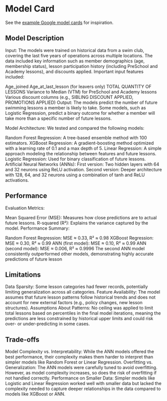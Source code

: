 # Model Card

See the [example Google model cards](https://modelcards.withgoogle.com/model-reports) for inspiration. 

## Model Description

Input: The models were trained on historical data from a swim club, covering the last five years of operations across multiple locations. The data included key information such as member demographics (age, membership status), lesson participation history (including PreSchool and Academy lessons), and discounts applied. Important input features included:

Age_joined
Age_at_last_lesson (for leavers only)
TOTAL QUANTITY OF LESSONS
Variance to Median (VTM) for PreSchool and Academy lessons
Various discount columns (e.g., SIBLING DISCOUNT APPLIED, PROMOTIONS APPLIED)
Output: The models predict the number of future swimming lessons a member is likely to take. Some models, such as Logistic Regression, predict a binary outcome for whether a member will take more than a specific number of future lessons.

Model Architecture: We tested and compared the following models:

Random Forest Regression: A tree-based ensemble method with 100 estimators.
XGBoost Regression: A gradient-boosting method optimized with a learning rate of 0.1 and a max depth of 5.
Linear Regression: A simple approach modeling the relationship between features and future lessons.
Logistic Regression: Used for binary classification of future lessons.
Artificial Neural Networks (ANNs):
First version: Two hidden layers with 64 and 32 neurons using ReLU activation.
Second version: Deeper architecture with 128, 64, and 32 neurons using a combination of tanh and ReLU activations.

## Performance

Evaluation Metrics:

Mean Squared Error (MSE): Measures how close predictions are to actual future lessons.
R-squared (R²): Explains the variance captured by the model.
Performance Summary:

Random Forest Regression: MSE ≈ 0.33, R² ≈ 0.98
XGBoost Regression: MSE ≈ 0.30, R² ≈ 0.99
ANN (first model): MSE ≈ 0.10, R² ≈ 0.99
ANN (second model): MSE ≈ 0.006, R² ≈ 0.9996
The second ANN model consistently outperformed other models, demonstrating highly accurate predictions of future lesson

## Limitations

Data Sparsity: Some lesson categories had fewer records, potentially limiting generalization across all categories.
Feature Availability: The model assumes that future lesson patterns follow historical trends and does not account for new external factors (e.g., policy changes, new lesson structures).
Assumptions About Patterns: No ceiling was applied to limit total lessons based on percentiles in the final model iterations, meaning the predictions are less constrained by historical upper limits and could risk over- or under-predicting in some cases.

## Trade-offs

Model Complexity vs. Interpretability: While the ANN models offered the best performance, their complexity makes them harder to interpret than simpler models like Random Forest or Linear Regression.
Overfitting vs. Generalization: The ANN models were carefully tuned to avoid overfitting. However, as model complexity increases, so does the risk of overfitting if not handled correctly.
Performance on Smaller Data: Simpler models like Logistic and Linear Regression worked well with smaller data but lacked the complexity needed to capture deeper relationships in the data compared to models like XGBoost or ANN.
 
